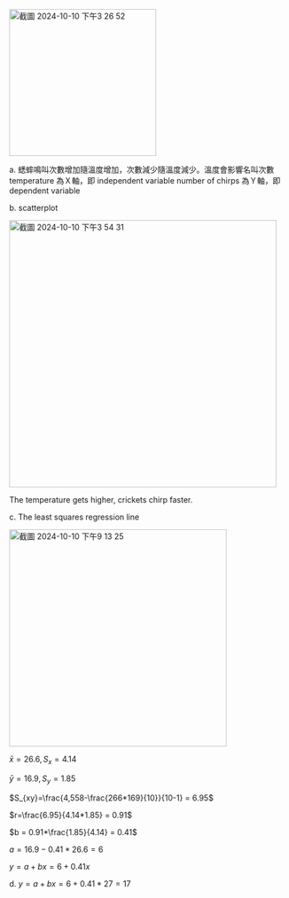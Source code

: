 <img width="265" alt="截圖 2024-10-10 下午3 26 52" src="https://github.com/user-attachments/assets/608819df-14a8-4db0-ac25-9f4fabe9a582">

a.  蟋蟀鳴叫次數增加隨溫度增加，次數減少隨溫度減少。溫度會影響名叫次數
    temperature 為Ｘ軸，即 independent variable 
    number of chirps 為Ｙ軸，即 dependent variable  

b.  scatterplot 

<img width="482" alt="截圖 2024-10-10 下午3 54 31" src="https://github.com/user-attachments/assets/44d27f0f-0492-4423-96eb-5fdebd987b0e">

The temperature gets higher, crickets chirp faster.

c. The least squares regression line

<img width="392" alt="截圖 2024-10-10 下午9 13 25" src="https://github.com/user-attachments/assets/f767cd5d-8b2f-4c8b-a62b-2a82a49c4e7d">

$\bar{x}= 26.6, S_{x} = 4.14$

   $\bar{y}= 16.9, S_{y} = 1.85$
   
   $S_{xy}=\frac{4,558-\frac{266*169}{10}}{10-1} = 6.95$

   $r=\frac{6.95}{4.14*1.85} = 0.91$

   $b = 0.91*\frac{1.85}{4.14} = 0.41$

   $a = 16.9 - 0.41*26.6 = 6$

   $y = a + bx = 6 + 0.41x$
   
d. $y = a + bx = 6 + 0.41* 27 = 17$


